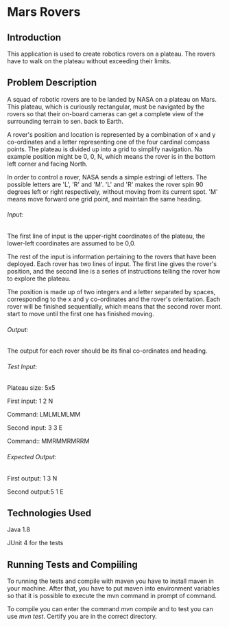 # Mars Rovers

## Introduction

This application is used to create robotics rovers on a plateau. The rovers have to walk on the plateau without exceeding their limits.

## Problem Description 

A squad of robotic rovers are to be landed by NASA on a plateau on Mars. This plateau, which is curiously rectangular, must be navigated by the rovers so that their on-board cameras can get a complete view of the surrounding terrain to sen. back to Earth.

A rover's position and location is represented by a combination of x and y co-ordinates and a letter representing one of the four cardinal compass points. The plateau is divided up into a grid to simplify navigation. Na example position might be 0, 0, N, which means the rover is in the bottom left corner and facing North.

In order to control a rover, NASA sends a simple estringi of letters. The possible letters are 'L', 'R' and 'M'. 'L' and 'R' makes the rover spin 90 degrees left or right respectively, without moving from its current spot. 'M' means move forward one grid point, and maintain the same heading.
###### Input:
The first line of input is the upper-right coordinates of the plateau, the lower-left coordinates are assumed to be 0,0.

The rest of the input is information pertaining to the rovers that have been deployed. Each rover has two lines of input. The first line gives the rover's position, and the second line is a series of instructions telling the rover how to explore the plateau.

The position is made up of two integers and a letter separated by spaces, corresponding to the x and y co-ordinates and the rover's orientation.
Each rover will be finished sequentially, which means that the second rover mont. start to move until the first one has finished moving.
###### Output:
The output for each rover should be its final co-ordinates and heading.
###### Test Input:
Plateau size: 5x5

First input: 1 2 N

Command: LMLMLMLMM

Second input: 3 3 E

Command:: MMRMMRMRRM
###### Expected Output:
First output: 1 3 N

Second output:5 1 E

##  Technologies Used
Java 1.8

JUnit 4 for the tests

## Running Tests and Compiiling
To running the tests and compile with maven you have to install maven in your machine. After that, you have to put maven into environment variables so that it is possible to execute the mvn command in prompt of command.

To compile you can enter the command *mvn compile* and to test you can use *mvn test*. Certify you are in the correct directory.